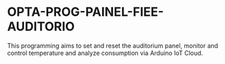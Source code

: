 # OPTA-PROG-PAINEL-FIEE-AUDITORIO
This programming aims to set and reset the auditorium panel, monitor and control temperature and analyze consumption via Arduino IoT Cloud.
